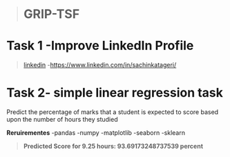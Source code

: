 > # GRIP-TSF
# Task 1 -Improve LinkedIn Profile 
>[linkedin](https://www.linkedin.com) -https://www.linkedin.com/in/sachinkatageri/ 

# Task 2- simple linear regression task

Predict the percentage of marks that a student is expected to score based upon the number of hours they studied

**Reruirementes**
-pandas
-numpy
-matplotlib
-seaborn
-sklearn 

>**Predicted Score for 9.25 hours: 93.69173248737539 percent**
